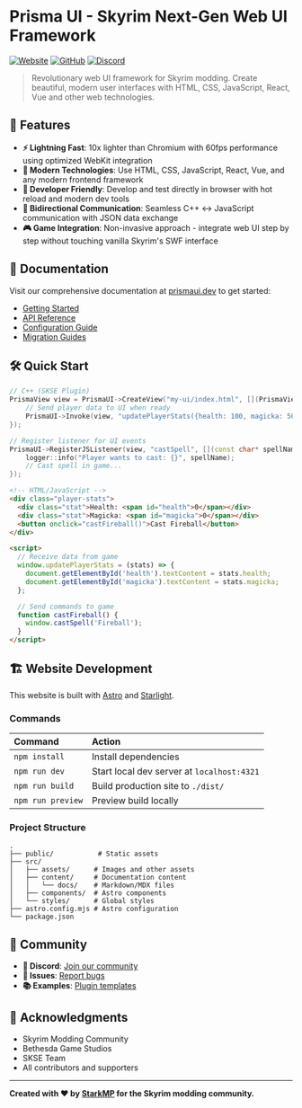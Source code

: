 # Prisma UI - Skyrim Next-Gen Web UI Framework

[![Website](https://img.shields.io/website?url=https%3A%2F%2Fprismaui.dev)](https://prismaui.dev)
[![GitHub](https://img.shields.io/github/license/PrismaUI-SKSE/prismaui-website)](https://github.com/PrismaUI-SKSE/prismaui-website)
[![Discord](https://img.shields.io/discord/your-discord-id?label=Discord&logo=discord)](https://discord.gg/bawdketrFX)

> Revolutionary web UI framework for Skyrim modding. Create beautiful, modern user interfaces with HTML, CSS, JavaScript, React, Vue and other web technologies.

## 🚀 Features

- **⚡ Lightning Fast**: 10x lighter than Chromium with 60fps performance using optimized WebKit integration
- **🎨 Modern Technologies**: Use HTML, CSS, JavaScript, React, Vue, and any modern frontend framework
- **🔧 Developer Friendly**: Develop and test directly in browser with hot reload and modern dev tools
- **🔄 Bidirectional Communication**: Seamless C++ ↔ JavaScript communication with JSON data exchange
- **🎮 Game Integration**: Non-invasive approach - integrate web UI step by step without touching vanilla Skyrim's SWF interface

## 📖 Documentation

Visit our comprehensive documentation at [prismaui.dev](https://prismaui.dev) to get started:

- [Getting Started](https://prismaui.dev/getting-started/introduction/)
- [API Reference](https://prismaui.dev/api/)
- [Configuration Guide](https://prismaui.dev/configuration/)
- [Migration Guides](https://prismaui.dev/guides/)

## 🛠️ Quick Start

```cpp
// C++ (SKSE Plugin)
PrismaView view = PrismaUI->CreateView("my-ui/index.html", [](PrismaView view) {
    // Send player data to UI when ready
    PrismaUI->Invoke(view, "updatePlayerStats({health: 100, magicka: 50})");
});

// Register listener for UI events
PrismaUI->RegisterJSListener(view, "castSpell", [](const char* spellName) {
    logger::info("Player wants to cast: {}", spellName);
    // Cast spell in game...
});
```

```html
<!-- HTML/JavaScript -->
<div class="player-stats">
  <div class="stat">Health: <span id="health">0</span></div>
  <div class="stat">Magicka: <span id="magicka">0</span></div>
  <button onclick="castFireball()">Cast Fireball</button>
</div>

<script>
  // Receive data from game
  window.updatePlayerStats = (stats) => {
    document.getElementById('health').textContent = stats.health;
    document.getElementById('magicka').textContent = stats.magicka;
  };

  // Send commands to game
  function castFireball() {
    window.castSpell('Fireball');
  }
</script>
```

## 🏗️ Website Development

This website is built with [Astro](https://astro.build) and [Starlight](https://starlight.astro.build/).

### Commands

| Command           | Action                                     |
| :---------------- | :----------------------------------------- |
| `npm install`     | Install dependencies                       |
| `npm run dev`     | Start local dev server at `localhost:4321` |
| `npm run build`   | Build production site to `./dist/`         |
| `npm run preview` | Preview build locally                      |

### Project Structure

```
.
├── public/           # Static assets
├── src/
│   ├── assets/      # Images and other assets
│   ├── content/     # Documentation content
│   │   └── docs/    # Markdown/MDX files
│   ├── components/  # Astro components
│   └── styles/      # Global styles
├── astro.config.mjs # Astro configuration
└── package.json
```

## 🤝 Community

- **💬 Discord**: [Join our community](https://discord.gg/bawdketrFX)
- **🐛 Issues**: [Report bugs](https://github.com/orgs/PrismaUI-SKSE/discussions)
- **📚 Examples**: [Plugin templates](https://github.com/PrismaUI-SKSE/PrismaUI-Example-Plugin)

## 🙏 Acknowledgments

- Skyrim Modding Community
- Bethesda Game Studios
- SKSE Team
- All contributors and supporters

---

**Created with ❤️ by [StarkMP](https://github.com/StarkMP) for the Skyrim modding community.**
